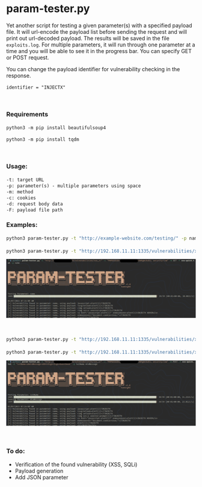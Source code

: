 # param-tester.py

Yet another script for testing a given parameter(s) with a specified payload file. It will url-encode the payload list before sending the request and will print out url-decoded payload. The results will be saved in the file `exploits.log`. For multiple parameters, it will run through one parameter at a time and you will be able to see it in the progress bar. You can specify GET or POST request.

You can change the payload identifier for vulnerability checking in the response.

```
identifier = "INJECTX"
```

<br>

### Requirements

`python3 -m pip install beautifulsoup4`

`python3 -m pip install tqdm`

<br>

### Usage:

```
-t: target URL
-p: parameter(s) - multiple parameters using space
-m: method
-c: cookies
-d: request body data
-F: payload file path
```

### Examples:

```bash 
python3 param-tester.py -t "http://example-website.com/testing/" -p name -m GET -F xss-payload.txt 

python3 param-tester.py -t "http://192.168.11.11:1335/vulnerabilities/xss_r/" -c "PHPSESSID=value; security=low" -m GET -F xss-quick.txt -p name
```

![param-tester-get](/param-tester-get.png)

<br>

```bash
python3 param-tester.py -t "http://192.168.11.11:1335/vulnerabilities/xss_s/" -c "PHPSESSID=value; security=low" -m POST -F xss-quick.txt -d "txtName=s&mtxMessage=s&btnSign=Sign+Guestbook" -p txtName mtxMessage

python3 param-tester.py -t "http://192.168.11.11:1335/vulnerabilities/xss_s/" -c "PHPSESSID=value; security=low" -m POST -F xss-quick.txt -d "txtName=s&mtxMessage=s&mtxEmail=s&btnSign=Sign+Guestbook" -p txtName mtxMessage mtxEmail
```

![param-tester-post](/param-tester-post.png)

<br>

### To do:

- Verification of the found vulnerability (XSS, SQLi)
- Payload generation
- Add JSON parameter
